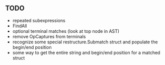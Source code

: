## TODO
- repeated subexpressions
- FindAll
- optional terminal matches (look at top node in AST)
- remove OpCaptures from terminals
- recognize some special restructure.Submatch struct and populate the begin/end position
- some way to get the entire string and begin/end position for a matched struct